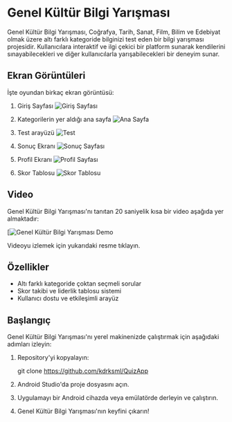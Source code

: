 # Genel Kültür Bilgi Yarışması

Genel Kültür Bilgi Yarışması, Coğrafya, Tarih, Sanat, Film, Bilim ve Edebiyat olmak üzere altı farklı kategoride bilginizi test eden bir bilgi yarışması projesidir. Kullanıcılara interaktif ve ilgi çekici bir platform sunarak kendilerini sınayabilecekleri ve diğer kullanıcılarla yarışabilecekleri bir deneyim sunar.

## Ekran Görüntüleri

İşte oyundan birkaç ekran görüntüsü:

1. Giriş Sayfası 
   ![Giriş Sayfası](/screenshots/login.png)

2. Kategorilerin yer aldığı ana sayfa 
   ![Ana Sayfa](/screenshots/mainpage.png)

3. Test arayüzü
   ![Test](/screenshots/test.png)

4. Sonuç Ekranı
   ![Sonuç Sayfası](/screenshots/result.png)

5. Profil Ekranı
   ![Profil Sayfası](/screenshots/profile.png)

6. Skor Tablosu
   ![Skor Tablosu](/screenshots/scoretable.png)

## Video

Genel Kültür Bilgi Yarışması'nı tanıtan 20 saniyelik kısa bir video aşağıda yer almaktadır:

[![Genel Kültür Bilgi Yarışması Demo](https://drive.google.com/file/d/1upz-hzTjU9WSg0l39ziBGBGPnb43-aew/view?usp=share_link)

Videoyu izlemek için yukarıdaki resme tıklayın.

## Özellikler

- Altı farklı kategoride çoktan seçmeli sorular
- Skor takibi ve liderlik tablosu sistemi
- Kullanıcı dostu ve etkileşimli arayüz

## Başlangıç

Genel Kültür Bilgi Yarışması'nı yerel makinenizde çalıştırmak için aşağıdaki adımları izleyin:

1. Repository'yi kopyalayın:

   git clone https://github.com/kdrksml/QuizApp
 
2. Android Studio'da proje dosyasını açın.

3. Uygulamayı bir Android cihazda veya emülatörde derleyin ve çalıştırın.

4. Genel Kültür Bilgi Yarışması'nın keyfini çıkarın!
